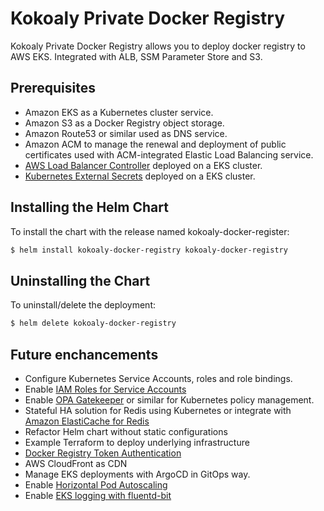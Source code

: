 # Kokoaly Private Docker Registry

Kokoaly Private Docker Registry allows you to deploy docker registry to AWS EKS. Integrated with ALB, SSM Parameter Store and S3.

## Prerequisites
* Amazon EKS as a Kubernetes cluster service.
* Amazon S3 as a Docker Registry object storage.
* Amazon Route53 or similar used as DNS service.
* Amazon ACM to manage the renewal and deployment of public certificates used with ACM-integrated Elastic Load Balancing service.
* [AWS Load Balancer Controller](https://kubernetes-sigs.github.io/aws-load-balancer-controller/v2.2/) deployed on a EKS cluster.
* [Kubernetes External Secrets](htts://github.com/external-secrets/kubernetes-external-secrets) deployed on a EKS cluster.

## Installing the Helm Chart
To install the chart with the release named kokoaly-docker-register:
```bash
$ helm install kokoaly-docker-registry kokoaly-docker-registry
```

## Uninstalling the Chart
To uninstall/delete the deployment:
```bash
$ helm delete kokoaly-docker-registry
```

## Future enchancements
* Configure Kubernetes Service Accounts, roles and role bindings. 
* Enable [IAM Roles for Service Accounts](https://docs.aws.amazon.com/eks/latest/userguide/iam-roles-for-service-accounts.html)
* Enable [OPA Gatekeeper](https://github.com/open-policy-agent/gatekeeper) or similar for Kubernetes policy management.
* Stateful HA solution for Redis using Kubernetes or integrate with [Amazon ElastiCache for Redis](https://aws.amazon.com/redis)
* Refactor Helm chart without static configurations
* Example Terraform to deploy underlying infrastructure
* [Docker Registry Token Authentication](https://docs.docker.com/registry/spec/auth/)
* AWS CloudFront as CDN
* Manage EKS deployments with ArgoCD in GitOps way.
* Enable [Horizontal Pod Autoscaling](https://kubernetes.io/docs/tasks/run-application/horizontal-pod-autoscale/)
* Enable [EKS logging with fluentd-bit](https://docs.aws.amazon.com/AmazonCloudWatch/latest/monitoring/Container-Insights-setup-logs-FluentBit.html)

    
